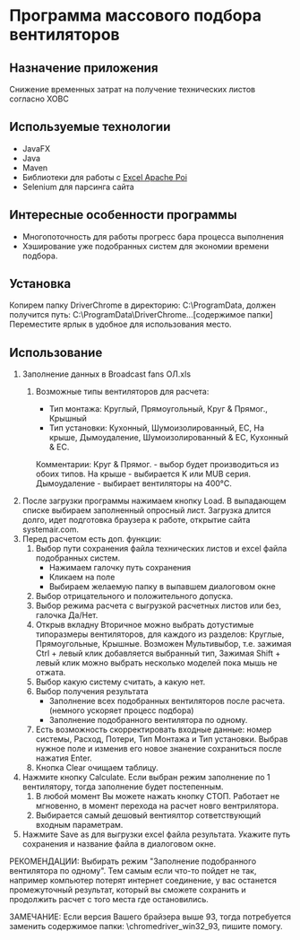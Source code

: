 # Программа массового подбора вентиляторов

## Назначение приложения

Снижение временных затрат на получение технических листов согласно ХОВС

## Используемые технологии

* JavaFX
* Java
* Maven
* Библиотеки для работы с [Excel Apache Poi](https://poi.apache.org/index.html)
* Selenium для парсинга сайта


## Интересные особенности программы
* Многопоточность для работы прогресс бара процесса выполнения
* Хэширование уже подобранных систем для экономии времени подбора.

## Установка
Копирем папку DriverChrome в директорию: C:\ProgramData\, должен получится путь: C:\ProgramData\DriverChrome\...[содержимое папки]
Переместите ярлык в удобное для использования место.

## Использование
1. Заполнение данных в Broadcast fans ОЛ.xls 
   1. Возможные типы вентиляторов для расчета:
         - Тип монтажа:  Круглый, Прямоугольный, Круг & Прямог., Крышный
         - Тип установки: Кухонный, Шумоизолированный, EC, На крыше, Дымоудаление, Шумоизолированный & EC, Кухонный & EC. 
   
      Комментарии:
         Круг & Прямог. - выбор будет производиться из обоих типов.
         На крыше - выбирается K или MUB серия.
         Дымоудаление - выбирает вентиляторы на 400°C.
2. После загрузки программы нажимаем кнопку Load. В выпадающем списке выбираем заполненный опросный лист.
   Загрузка длится долго, идет подготовка браузера к работе, открытие сайта systemair.com.
3. Перед расчетом есть доп. функции:
   1. Выбор пути сохранения файла технических листов и excel файла подобранных систем.
      - Нажимаем галочку путь сохранения
      - Кликаем на поле
      - Выбираем желаемую папку в выпавшем диалоговом окне 
   2. Выбор отрицательного и положительного допуска. 
   3. Выбор режима расчета с выгрузкой расчетных листов или без, галочка Да/Нет. 
   4. Открыв вкладну Вторичное можно выбрать дотустимые типоразмеры вентиляторов, для каждого из разделов: Круглые, Прямоугольные, Крышные.
         Возможен Мультивыбор, т.е. зажимая Ctrl + левый клик добавляется выбранный тип, Зажимая Shift + левый клик можно выбрать несколько
         моделей пока мышь не отжата. 
   5. Выбор какую систему считать, а какую нет. 
   6. Выбор получения результата
         - Заполнение всех подобранных вентиляторов после расчета. (немного ускоряет процесс подбора)
         - Заполнение подобранного вентилятора по одному. 
   7. Есть возможность скорректировать входные данные: номер системы, Расход, Потери, Тип Монтажа и Тип установки.
         Выбрав нужное поле и изменив его новое знанение сохраниться после нажатия Enter. 
   8. Кнопка Clear очищаем таблицу.
4. Нажмите кнопку Calculate. Если выбран режим заполнение по 1 вентилятору, тогда заполнение будет постепенным. 
   1. В любой момент Вы можете нажать кнопку СТОП. Работает не мгновенно, в момент перехода на расчет новго вентрилятора. 
   2. Выбирается самый дешовый вентиялтор сответствующий входным параметрам.
5. Нажмите Save as для выгрузки excel файла результата. Укажите путь сохранения и название файла в диалоговом окне.

РЕКОМЕНДАЦИИ: Выбирать режим "Заполнение подобранного вентилятора по одному".
Тем самым если что-то пойдет не так, например компьютер потерят интернет соединение, у вас останется промежуточный результат,
который вы сможете сохранить и продолжить расчет с того места где остановились.

ЗАМЕЧАНИЕ:
Если версия Вашего брайзера выше 93, тогда потребуется заменить содержимое папки: \chromedriver_win32_93, пишите помогу.



